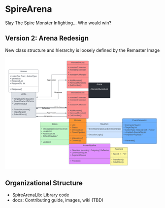 # SpireArena
Slay The Spire Monster Infighting... Who would win?

## Version 2: Arena Redesign

New class structure and hierarchy is loosely defined by the Remaster Image

![Remaster Image](docs/SpireArenaClassDiagram.png)

## Organizational Structure

* SpireArenaLib: Library code
* docs: Contributing guide, images, wiki (TBD)

